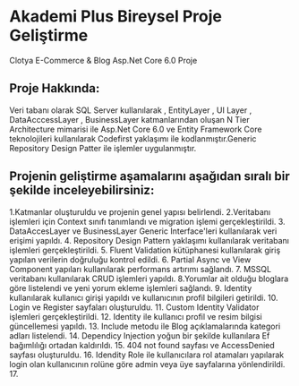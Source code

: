 # Akademi Plus Bireysel Proje Geliştirme
Clotya E-Commerce & Blog  Asp.Net Core 6.0  Proje
## Proje Hakkında:
Veri tabanı olarak SQL Server kullanılarak , EntityLayer , UI Layer , DataAcccessLayer , BusinessLayer katmanlarından oluşan N Tier Architecture  mimarisi ile Asp.Net Core 6.0 ve Entity Framework Core teknolojileri kullanılarak Codefirst yaklaşımı ile kodlanmıştır.Generic Repository Design Patter ile işlemler uygulanmıştır.
## Projenin geliştirme aşamalarını aşağıdan  sıralı bir şekilde inceleyebilirsiniz:
1.Katmanlar oluşturuldu ve projenin genel yapısı belirlendi.
2.Veritabanı işlemleri için Context sınıfı tanımlandı ve migration işlemi gerçekleştirildi.
3. DataAccesLayer ve BusinessLayer Generic Interface'leri kullanılarak veri erişimi yapıldı.
4. Repository Design Pattern yaklaşımı kullanılarak veritabanı işlemleri gerçekleştirildi.
5. Fluent Validation kütüphanesi kullanılarak giriş yapılan verilerin doğruluğu kontrol edildi.
6. Partial Async ve View Component yapıları kullanılarak performans artırımı sağlandı.
7. MSSQL veritabanı kullanılarak CRUD işlemleri yapıldı.
8.Yorumlar ait olduğu bloglara göre listelendi ve yeni yorum ekleme işlemleri sağlandı.
9. Identity kullanılarak kullanıcı girişi yapıldı ve kullanıcının profil bilgileri getirildi.
10. Login ve Register sayfaları oluşturuldu.
11. Custom Identity Validator işlemleri gerçekleştirildi.
12. Identity ile kullanıcı profil ve resim bilgisi güncellemesi yapıldı.
13. Include metodu ile Blog açıklamalarında kategori adları listelendi.
14. Dependicy Injection yoğun bir şekilde kullanılara Ef bağımlılığı ortadan kaldırıldı.
15. 404 not found sayfası ve AccessDenied sayfası  oluşturuldu.
16. Idendity Role ile kullanıcılara rol atamaları yapılarak login olan kullanıcının rolüne göre admin veya üye sayfalarına yönlendirildi.
17. 
